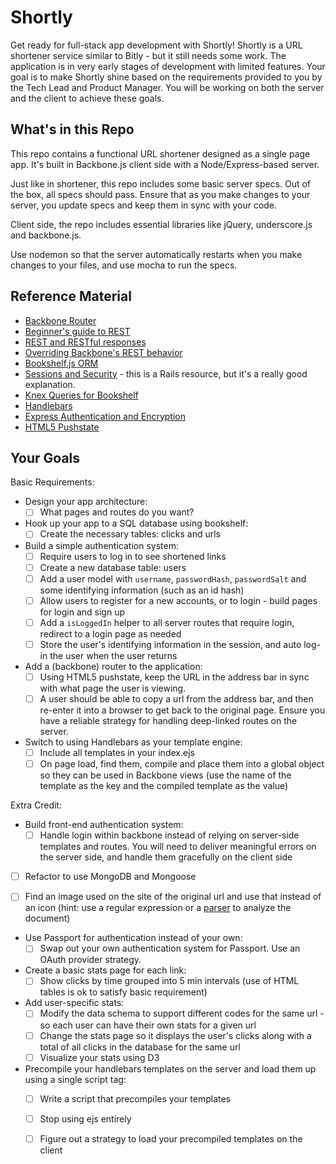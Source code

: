 # Shortly

Get ready for full-stack app development with Shortly! Shortly is a
URL shortener service similar to Bitly - but it still needs some work.
The application is in very early stages of development with limited
features. Your goal is to make Shortly shine based on the requirements
provided to you by the Tech Lead and Product Manager.  You will be
working on both the server and the client to achieve these goals.

## What's in this Repo

This repo contains a functional URL shortener designed as a single page
app. It's built in Backbone.js client side with a Node/Express-based server.

Just like in shortener, this repo includes some basic server specs.
Out of the box, all specs should pass. Ensure that as you make changes
to your server, you update specs and keep them in sync with your code.

Client side, the repo includes essential libraries like jQuery,
underscore.js and backbone.js.

Use nodemon so that the server automatically restarts when you make changes
to your files, and use mocha to run the specs.

## Reference Material

* [Backbone Router](http://backbonejs.org/#Router)
* [Beginner's guide to REST](http://net.tutsplus.com/tutorials/other/a-beginners-introduction-to-http-and-rest/)
* [REST and RESTful responses](http://pixelhandler.com/blog/2012/02/09/develop-a-restful-api-using-node-js-with-express-and-mongoose/)
* [Overriding Backbone's REST behavior](http://japhr.blogspot.com/2011/10/overriding-url-and-fetch-in-backbonejs.html)
* [Bookshelf.js ORM](http://bookshelfjs.org/)
* [Sessions and Security](http://guides.rubyonrails.org/security.html) - this is a Rails resource, but it's a really good explanation.
* [Knex Queries for Bookshelf](http://knexjs.org/)
* [Handlebars](http://handlebarsjs.com/)
* [Express Authentication and Encryption](http://www.9bitstudios.com/2013/09/express-js-authentication/)
* [HTML5 Pushstate](http://badassjs.com/post/840846392/location-hash-is-dead-long-live-html5-pushstate)

## Your Goals

Basic Requirements:
- Design your app architecture:
  * [ ] What pages and routes do you want?

- Hook up your app to a SQL database using bookshelf:
  * [ ] Create the necessary tables: clicks and urls

- Build a simple authentication system:
  * [ ] Require users to log in to see shortened links
  * [ ] Create a new database table: users
  * [ ] Add a user model with `username`, `passwordHash`, `passwordSalt` and some identifying information (such as an id hash)
  * [ ] Allow users to register for a new accounts, or to login - build pages for login and sign up
  * [ ] Add a `isLoggedIn` helper to all server routes that require login, redirect to a login page as needed
  * [ ] Store the user's identifying information in the session, and auto log-in the user when the user returns

- Add a (backbone) router to the application:
  * [ ] Using HTML5 pushstate, keep the URL in the address bar in sync with what page the user is viewing.
  * [ ] A user should be able to copy a url from the address bar, and then re-enter it into a browser to get back to the original page. Ensure you have a reliable strategy for handling deep-linked routes on the server.

- Switch to using Handlebars as your template engine:
  * [ ] Include all templates in your index.ejs
  * [ ] On page load, find them, compile and place them into a global object so they can be used in Backbone views (use the name of the template as the key and the compiled template as the value)

Extra Credit:
- Build front-end authentication system:
  * [ ] Handle login within backbone instead of relying on server-side templates and routes. You will need to deliver meaningful errors on the server side, and handle them gracefully on the client side

- [ ] Refactor to use MongoDB and Mongoose

- [ ] Find an image used on the site of the original url and use that instead of an icon (hint: use a regular expression or a [parser](http://stackoverflow.com/questions/7977945/html-parser-on-nodejs) to analyze the document)

- Use Passport for authentication instead of your own:
  * [ ] Swap out your own authentication system for Passport. Use an OAuth provider strategy.

- Create a basic stats page for each link:
  * [ ] Show clicks by time grouped into 5 min intervals (use of HTML tables is ok to satisfy basic requirement)

- Add user-specific stats:
  * [ ] Modify the data schema to support different codes for the same url - so each user can have their own stats for a given url
  * [ ] Change the stats page so it displays the user's clicks along with a total of all clicks in the database for the same url
  * [ ] Visualize your stats using D3

- Precompile your handlebars templates on the server and load them up using a single script tag:
  * [ ] Write a script that precompiles your templates
  * [ ] Stop using ejs entirely
  * [ ] Figure out a strategy to load your precompiled templates on the client


